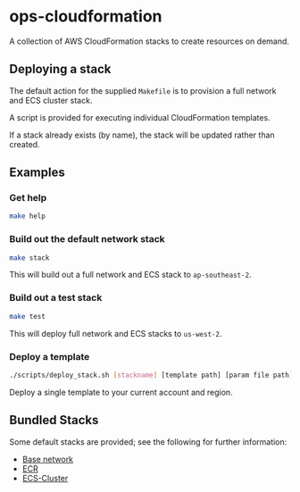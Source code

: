 # ops-cloudformation
A collection of AWS CloudFormation stacks to create resources on demand.


## Deploying a stack
The default action for the supplied `Makefile` is to provision a full network
and ECS cluster stack.

A script is provided for executing individual CloudFormation templates.

If a stack already exists (by name), the stack will be updated rather than
created.


## Examples

### Get help
```bash
make help
```


### Build out the default network stack
```bash
make stack
```
This will build out a full network and ECS stack to `ap-southeast-2`.


### Build out a test stack
```bash
make test
```
This will deploy full network and ECS stacks to `us-west-2`.


### Deploy a template
```bash
./scripts/deploy_stack.sh [stackname] [template path] [param file path]
```
Deploy a single template to your current account and region.


## Bundled Stacks
Some default stacks are provided; see the following for further information:

* [Base network](network/)
* [ECR](ecr/)
* [ECS-Cluster](ecs-cluster/)
